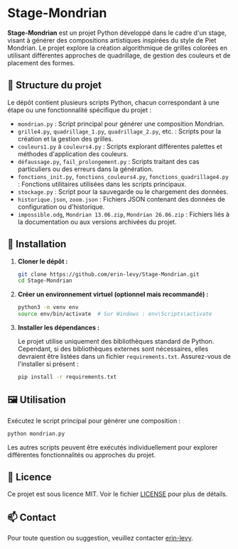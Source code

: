 # Stage-Mondrian

**Stage-Mondrian** est un projet Python développé dans le cadre d'un stage, visant à générer des compositions artistiques inspirées du style de Piet Mondrian. Le projet explore la création algorithmique de grilles colorées en utilisant différentes approches de quadrillage, de gestion des couleurs et de placement des formes.

## 📁 Structure du projet

Le dépôt contient plusieurs scripts Python, chacun correspondant à une étape ou une fonctionnalité spécifique du projet :

- `mondrian.py` : Script principal pour générer une composition Mondrian.
- `grille4.py`, `quadrillage_1.py`, `quadrillage_2.py`, etc. : Scripts pour la création et la gestion des grilles.
- `couleurs1.py` à `couleurs4.py` : Scripts explorant différentes palettes et méthodes d'application des couleurs.
- `défaussage.py`, `fail_prolongement.py` : Scripts traitant des cas particuliers ou des erreurs dans la génération.
- `fonctions_init.py`, `fonctions_couleurs4.py`, `fonctions_quadrillage4.py` : Fonctions utilitaires utilisées dans les scripts principaux.
- `stockage.py` : Script pour la sauvegarde ou le chargement des données.
- `historique.json`, `zoom.json` : Fichiers JSON contenant des données de configuration ou d'historique.
- `impossible.odg`, `Mondrian 13.06.zip`, `Mondrian 26.06.zip` : Fichiers liés à la documentation ou aux versions archivées du projet.

## 🚀 Installation

1. **Cloner le dépôt :**

   ```bash
   git clone https://github.com/erin-levy/Stage-Mondrian.git
   cd Stage-Mondrian
   ```

2. **Créer un environnement virtuel (optionnel mais recommandé) :**

   ```bash
   python3 -m venv env
   source env/bin/activate  # Sur Windows : env\Scripts\activate
   ```

3. **Installer les dépendances :**

   Le projet utilise uniquement des bibliothèques standard de Python. Cependant, si des bibliothèques externes sont nécessaires, elles devraient être listées dans un fichier `requirements.txt`. Assurez-vous de l'installer si présent :

   ```bash
   pip install -r requirements.txt
   ```

## 🖼️ Utilisation

Exécutez le script principal pour générer une composition :

```bash
python mondrian.py
```

Les autres scripts peuvent être exécutés individuellement pour explorer différentes fonctionnalités ou approches du projet.

## 📄 Licence

Ce projet est sous licence MIT. Voir le fichier [LICENSE](LICENSE) pour plus de détails.

## 📫 Contact

Pour toute question ou suggestion, veuillez contacter [erin-levy](https://github.com/erin-levy).
